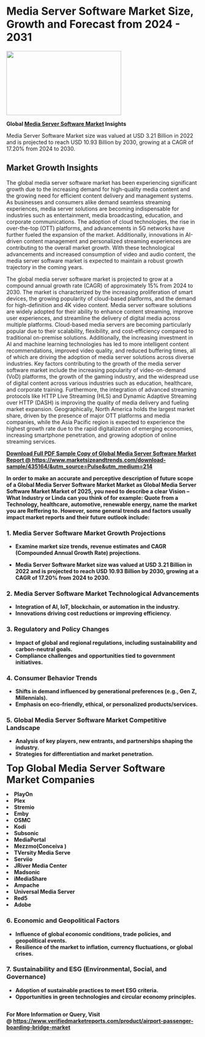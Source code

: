 <H1>Media Server Software Market Size, Growth and Forecast from 2024 - 2031</H1><img class="aligncenter size-medium wp-image-584254" src="https://thirdeyenews.in/wp-content/uploads/2024/09/Global-Market-Research-300x168.jpeg" alt="" width="300" height="168" /><p><strong>Global&nbsp;<a href="https://www.marketsizeandtrends.com/download-sample/435164/&amp;utm_source=Pulse&amp;utm_medium=214">Media Server Software Market</a> Insights</strong></p><p>Media Server Software Market size was valued at USD 3.21 Billion in 2022 and is projected to reach USD 10.93 Billion by 2030, growing at a CAGR of 17.20% from 2024 to 2030.</p><p><h2>Market Growth Insights</h2> <p>The global media server software market has been experiencing significant growth due to the increasing demand for high-quality media content and the growing need for efficient content delivery and management systems. As businesses and consumers alike demand seamless streaming experiences, media server solutions are becoming indispensable for industries such as entertainment, media broadcasting, education, and corporate communications. The adoption of cloud technologies, the rise in over-the-top (OTT) platforms, and advancements in 5G networks have further fueled the expansion of the market. Additionally, innovations in AI-driven content management and personalized streaming experiences are contributing to the overall market growth. With these technological advancements and increased consumption of video and audio content, the media server software market is expected to maintain a robust growth trajectory in the coming years.</p> <p><strong><a href="#"></a></strong></p> <p>The global media server software market is projected to grow at a compound annual growth rate (CAGR) of approximately 15% from 2024 to 2030. The market is characterized by the increasing proliferation of smart devices, the growing popularity of cloud-based platforms, and the demand for high-definition and 4K video content. Media server software solutions are widely adopted for their ability to enhance content streaming, improve user experiences, and streamline the delivery of digital media across multiple platforms. Cloud-based media servers are becoming particularly popular due to their scalability, flexibility, and cost-efficiency compared to traditional on-premise solutions. Additionally, the increasing investment in AI and machine learning technologies has led to more intelligent content recommendations, improved video quality, and reduced buffering times, all of which are driving the adoption of media server solutions across diverse industries. Key factors contributing to the growth of the media server software market include the increasing popularity of video-on-demand (VoD) platforms, the growth of the gaming industry, and the widespread use of digital content across various industries such as education, healthcare, and corporate training. Furthermore, the integration of advanced streaming protocols like HTTP Live Streaming (HLS) and Dynamic Adaptive Streaming over HTTP (DASH) is improving the quality of media delivery and fueling market expansion. Geographically, North America holds the largest market share, driven by the presence of major OTT platforms and media companies, while the Asia Pacific region is expected to experience the highest growth rate due to the rapid digitalization of emerging economies, increasing smartphone penetration, and growing adoption of online streaming services. <p><strong><a href="#"></p><p><span class=""><strong>Download Full PDF Sample Copy of Global Media Server Software Market Report</strong> @ <a href="https://www.marketsizeandtrends.com/download-sample/435164/&amp;utm_source=Pulse&amp;utm_medium=214" target="_blank">https://www.marketsizeandtrends.com/download-sample/435164/&amp;utm_source=Pulse&amp;utm_medium=214</a></span></p><p>In order to make an accurate and perceptive description of future scope of a Global&nbsp;Media Server Software Market Market as Global&nbsp;Media Server Software Market Market of 2025, you need to describe a clear Vision &ndash; What Industry or Linda can you think of for example: Quote from a Technology, healthcare, automotive, renewable energy, name the market you are Reffering to. However, some general trends and factors usually impact market reports and their future outlook include:</p><h3>1.&nbsp;<strong>Media Server Software Market Growth Projections</strong></h3><ul><li>Examine market size trends, revenue estimates and CAGR (Compounded Annual Growth Rate) projections.</li><li><p>Media Server Software Market size was valued at USD 3.21 Billion in 2022 and is projected to reach USD 10.93 Billion by 2030, growing at a CAGR of 17.20% from 2024 to 2030.</p></li></ul><h3>2.&nbsp;<strong>Media Server Software Market Technological Advancements</strong></h3><ul><li>Integration of AI, IoT, blockchain, or automation in the industry.</li><li>Innovations driving cost reductions or improving efficiency.</li></ul><h3>3.&nbsp;<strong>Regulatory and Policy Changes</strong></h3><ul><li>Impact of global and regional regulations, including sustainability and carbon-neutral goals.</li><li>Compliance challenges and opportunities tied to government initiatives.</li></ul><h3>4.&nbsp;<strong>Consumer Behavior Trends</strong></h3><ul><li>Shifts in demand influenced by generational preferences (e.g., Gen Z, Millennials).</li><li>Emphasis on eco-friendly, ethical, or personalized products/services.</li></ul><h3>5.&nbsp;<strong>Global Media Server Software Market Competitive Landscape</strong></h3><ul><li>Analysis of key players, new entrants, and partnerships shaping the industry.</li><li>Strategies for differentiation and market penetration.</li></ul><p data-pm-slice="1 1 []"><span style="color: inherit; font-family: inherit; font-size: 25px;">Top Global Media Server Software Market Companies</span></p><div class="" data-test-id=""><p><li>PlayOn</li><li> Plex</li><li> Stremio</li><li> Emby</li><li> OSMC</li><li> Kodi</li><li> Subsonic</li><li> MediaPortal</li><li> Mezzmo(Conceiva )</li><li> TVersity Media Serve</li><li> Serviio</li><li> JRiver Media Center</li><li> Madsonic</li><li> iMediaShare</li><li> Ampache</li><li> Universal Media Server</li><li> Red5</li><li> Adobe</li></p></div><h3>6.&nbsp;<strong>Economic and Geopolitical Factors</strong></h3><ul><li>Influence of global economic conditions, trade policies, and geopolitical events.</li><li>Resilience of the market to inflation, currency fluctuations, or global crises.</li></ul><h3>7.&nbsp;<strong>Sustainability and ESG (Environmental, Social, and Governance)</strong></h3><ul><li>Adoption of sustainable practices to meet ESG criteria.</li><li>Opportunities in green technologies and circular economy principles.</li></ul><h2><strong style="font-size: 14px;">For More Information or Query, Visit @&nbsp;</strong><a style="background-color: #ffffff; font-size: 14px;" href="https://www.marketsizeandtrends.com/report/media-server-software-market/" target="_blank">https://www.verifiedmarketreports.com/product/airport-passenger-boarding-bridge-market</a></h2>
